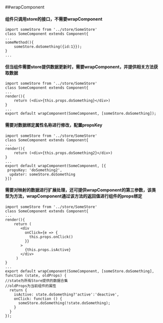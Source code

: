 ##wrapComponent
 
#### 组件只调用store的接口，不需要wrapComponent

```
import someStore from '../store/SomeStore'
class SomeComponent extends Component{
...
someMethod(){
    someStore.doSomething({id:1}});
}
...
```

#### 但当组件需要store提供数据更新时，需要wrapComponent，并提供相关方法获取数据

```
import someStore from '../store/SomeStore'
class SomeComponent extends Component{
...
render(){
    return (<div>{this.props.doSomething}</div>)
}
...
export default wrapComponent(SomeComponent, [someStore.doSomething]);
``` 
#### 需要对数据绑定属性名称进行修改，配置propsKey

```
import someStore from '../store/SomeStore'
class SomeComponent extends Component{
...
render(){
    return (<div>{this.props.doSomething2}</div>)
}
...
export default wrapComponent(SomeComponent, [{
 propsKey: 'doSomething2',
  updater: someStore.doSomething
}])
```

#### 需要对映射的数据进行扩展处理，还可提供wrapComponent的第三参数，该类型为方法，wrapComponent通过该方法的返回值进行组件的props绑定

```
import someStore from '../store/SomeStore'
class SomeComponent extends Component{
...
render(){
    return (
       <div 
         onClick={e => {
           this.props.onClick()
         }}
       >
         {this.props.isActive}
       </div>
     )
}
...
export default wrapComponent(SomeComponent, [someStore.doSomething], function (state, oldProps) {
//state为所有Store提供的数据合集
//oldProps为当前组件的属性
  return {
    isActive: state.doSomething?'active':'deactive',
    onClick: function () {
      someStore.doSomething(!state.doSomething);
    }
  }
});
```



